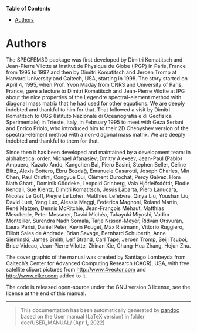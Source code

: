 **Table of Contents**

-   [Authors](#authors)

Authors
=======

The SPECFEM3D package was first developed by Dimitri Komatitsch and Jean-Pierre Vilotte at Institut de Physique du Globe (IPGP) in Paris, France from 1995 to 1997 and then by Dimitri Komatitsch and Jeroen Tromp at Harvard University and Caltech, USA, starting in 1998. The story started on April 4, 1995, when Prof. Yvon Maday from CNRS and University of Paris, France, gave a lecture to Dimitri Komatitsch and Jean-Pierre Vilotte at IPG about the nice properties of the Legendre spectral-element method with diagonal mass matrix that he had used for other equations. We are deeply indebted and thankful to him for that. That followed a visit by Dimitri Komatitsch to OGS (Istituto Nazionale di Oceanografia e di Geofisica Sperimentale) in Trieste, Italy, in February 1995 to meet with Géza Seriani and Enrico Priolo, who introduced him to their 2D Chebyshev version of the spectral-element method with a non-diagonal mass matrix. We are deeply indebted and thankful to them for that.

Since then it has been developed and maintained by a development team: in alphabetical order, Michael Afanasiev, Dmitry Alexeev, Jean-Paul (Pablo) Ampuero, Kazuto Ando, Kangchen Bai, Piero Basini, Stephen Beller, Céline Blitz, Alexis Bottero, Ebru Bozdağ, Emanuele Casarotti, Joseph Charles, Min Chen, Paul Cristini, Congyue Cui, Clément Durochat, Percy Galvez, Hom Nath Gharti, Dominik Göddeke, Leopold Grinberg, Vala Hjörleifsdóttir, Elodie Kendall, Sue Kientz, Dimitri Komatitsch, Jesús Labarta, Piero Lanucara, Nicolas Le Goff, Pieyre Le Loher, Matthieu Lefebvre, Qinya Liu, Youshan Liu, David Luet, Yang Luo, Alessia Maggi, Federica Magnoni, Roland Martin, René Matzen, Dennis McRitchie, Jean-François Méhaut, Matthias Meschede, Peter Messmer, David Michéa, Takayuki Miyoshi, Vadim Monteiller, Surendra Nadh Somala, Tarje Nissen-Meyer, Ridvan Orsvuran, Laura Parisi, Daniel Peter, Kevin Pouget, Max Rietmann, Vittorio Ruggiero, Elliott Sales de Andrade, Brian Savage, Bernhard Schuberth, Anne Sieminski, James Smith, Leif Strand, Carl Tape, Jeroen Tromp, Seiji Tsuboi, Brice Videau, Jean-Pierre Vilotte, Zhinan Xie, Chang-Hua Zhang, Hejun Zhu.

The cover graphic of the manual was created by Santiago Lombeyda from Caltech’s Center for Advanced Computing Research (CACR), USA, with free satellite clipart pictures from <http://www.4vector.com> and <http://www.clker.com> added to it.

The code is released open-source under the GNU version 3 license, see the license at the end of this manual.

-----
> This documentation has been automatically generated by [pandoc](http://www.pandoc.org)
> based on the User manual (LaTeX version) in folder doc/USER_MANUAL/
> (Apr  1, 2022)

